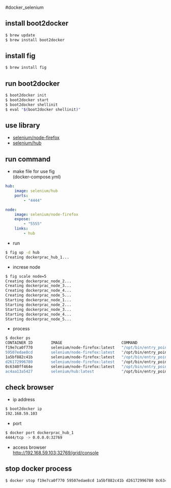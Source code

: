 #docker_selenium

## install boot2docker
```sh
$ brew update
$ brew install boot2docker
```

## install fig
```sh
$ brew install fig
```

## run boot2docker
```sh
$ boot2docker init
$ boot2docker start
$ boot2docker shellinit
$ eval "$(boot2docker shellinit)"
```

## use library
- [selenium/node-firefox](https://registry.hub.docker.com/u/selenium/node-firefox/)
- [selenium/hub](https://registry.hub.docker.com/u/selenium/hub/)

## run command
- make file for use fig  
(docker-compose.yml)

```yaml:docker-compose.yml
hub:
    image: selenium/hub
    ports:
        - "4444"

node:
    image: selenium/node-firefox
    expose:
        - "5555"
    links:
        - hub
```

- run

```sh
$ fig up -d hub
Creating dockerprac_hub_1...
```

- increse node

```sh
$ fig scale node=5
Creating dockerprac_node_2...
Creating dockerprac_node_3...
Creating dockerprac_node_4...
Creating dockerprac_node_5...
Starting dockerprac_node_1...
Starting dockerprac_node_2...
Starting dockerprac_node_3...
Starting dockerprac_node_4...
Starting dockerprac_node_5...
```

- process

```sh
$ docker ps
CONTAINER ID        IMAGE                          COMMAND                CREATED              STATUS              PORTS                     NAMES
f19e7ca0f770        selenium/node-firefox:latest   "/opt/bin/entry_poin   13 seconds ago       Up 2 seconds        5555/tcp                  dockerprac_node_5
59507edae8cd        selenium/node-firefox:latest   "/opt/bin/entry_poin   13 seconds ago       Up 3 seconds        5555/tcp                  dockerprac_node_4
1a5bf882c41b        selenium/node-firefox:latest   "/opt/bin/entry_poin   13 seconds ago       Up 3 seconds        5555/tcp                  dockerprac_node_3
d26172996780        selenium/node-firefox:latest   "/opt/bin/entry_poin   13 seconds ago       Up 4 seconds        5555/tcp                  dockerprac_node_2
0c6340ff464e        selenium/node-firefox:latest   "/opt/bin/entry_poin   13 seconds ago       Up 4 seconds        5555/tcp                  dockerprac_node_1
ac4aa13a5427        selenium/hub:latest            "/opt/bin/entry_poin   About a minute ago   Up About a minute   0.0.0.0:32769->4444/tcp   dockerprac_hub_1
```

## check browser
- ip address

```sh
$ boot2docker ip
192.168.59.103
```

- port

```sh
$ docker port dockerprac_hub_1
4444/tcp -> 0.0.0.0:32769
```

- access browser  
http://192.168.59.103:32769/grid/console

## stop docker process
```sh
$ docker stop f19e7ca0f770 59507edae8cd 1a5bf882c41b d26172996780 0c6340ff464e ac4aa13a5427
```


